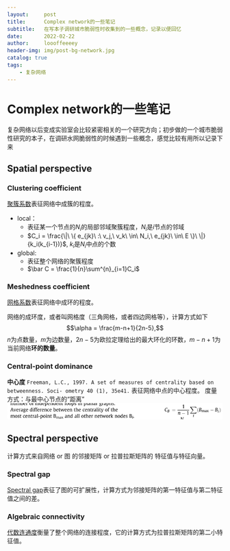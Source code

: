 ```yaml
---
layout:     post
title:      Complex network的一些笔记
subtitle:   在写本子调研城市脆弱性时收集到的一些概念，记录以便回忆
date:       2022-02-22
author:     loooffeeeey
header-img: img/post-bg-network.jpg
catalog: true
tags:
    - 复杂网络
---
```



# Complex network的一些笔记

复杂网络以后变成实验室会比较紧密相关的一个研究方向；初步做的一个城市脆弱性研究的本子，在调研水网脆弱性的时候遇到一些概念，感觉比较有用所以记录下来

## Spatial perspective

### Clustering coefficient

[聚簇系数](https://en.wikipedia.org/wiki/Clustering_coefficient)表征网络中成簇的程度。

- local：
  - 表征某一个节点的$N_i$的局部邻域聚簇程度，$N_i$是$i$节点的邻域
  - $C_i = \frac{\|\ \{ e_{jk}\ :\ v_j,\ v_k\ \in\ N_i,\ e_{jk}\ \in\ E \}\ \|}{k_i(k_{i-1})}$, $k_i$是$N_i$中点的个数
- global:
  - 表征整个网络的聚簇程度
  - $\bar C = \frac{1}{n}\sum^{n}_{i=1}C_i$

### Meshedness coefficient

[网格系数](https://en.wikipedia.org/wiki/Meshedness_coefficient)表征网络中成环的程度。

网络的成环度，或者叫网格度（三角网格，或者四边网格等），计算方式如下
$$\alpha = \frac{m-n+1}{2n-5},$$
$n$为点数量，$m$为边数量，$2n-5$为欧拉定理给出的最大环化的环数，$m-n+1$为当前网络**环的数量**。

### Central-point dominance

**中心度** `Freeman, L.C., 1997. A set of measures of centrality based on betweenness. Soci- ometry 40 (1), 35e41.`
表征网络中点的中心程度。
度量方式：与最中心节点的“距离”
<img src="/img/post-formula-center.jpg"/>

## Spectral perspective

计算方式来自网络 or 图 的邻接矩阵 or 拉普拉斯矩阵的 特征值与特征向量。

### Spectral gap

[Spectral gap](https://en.wikipedia.org/wiki/Spectral_gap#:%7E:text=In%20mathematics%2C%20the%20spectral%20gap,other%20properties%20of%20the%20system.)表征了图的可扩展性，计算方式为邻接矩阵的第一特征值与第二特征值之间的差。

### Algebraic connectivity

[代数连通度](https://en.wikipedia.org/wiki/Algebraic_connectivity)衡量了整个网络的连接程度，它的计算方式为拉普拉斯矩阵的第二小特征值。
